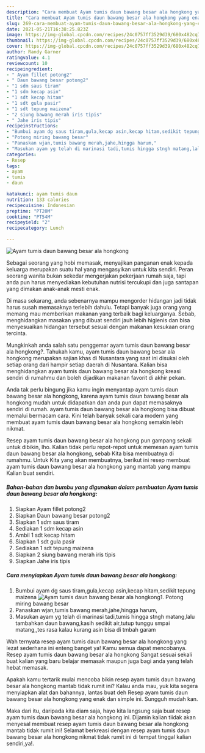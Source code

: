 ```yaml
---
description: "Cara membuat Ayam tumis daun bawang besar ala hongkong yang enak Untuk Jualan"
title: "Cara membuat Ayam tumis daun bawang besar ala hongkong yang enak Untuk Jualan"
slug: 269-cara-membuat-ayam-tumis-daun-bawang-besar-ala-hongkong-yang-enak-untuk-jualan
date: 2021-05-21T16:38:25.823Z
image: https://img-global.cpcdn.com/recipes/24c0757ff3529d39/680x482cq70/ayam-tumis-daun-bawang-besar-ala-hongkong-foto-resep-utama.jpg
thumbnail: https://img-global.cpcdn.com/recipes/24c0757ff3529d39/680x482cq70/ayam-tumis-daun-bawang-besar-ala-hongkong-foto-resep-utama.jpg
cover: https://img-global.cpcdn.com/recipes/24c0757ff3529d39/680x482cq70/ayam-tumis-daun-bawang-besar-ala-hongkong-foto-resep-utama.jpg
author: Randy Garner
ratingvalue: 4.1
reviewcount: 10
recipeingredient:
- " Ayam fillet potong2"
- " Daun bawang besar potong2"
- "1 sdm saus tiram"
- "1 sdm kecap asin"
- "1 sdt kecap hitam"
- "1 sdt gula pasir"
- "1 sdt tepung maizena"
- "2 siung bawang merah iris tipis"
- " Jahe iris tipis"
recipeinstructions:
- "Bumbui ayam dg saus tiram,gula,kecap asin,kecap hitam,sedikit tepung maizena"
- "Potong miring bawang besar"
- "Panaskan wjan,tumis bawang merah,jahe,hingga harum,"
- "Masukan ayam yg telah di marinasi tadi,tumis hingga stngh matang,lalu tambahkan daun bawang,kasih sedikit air,tutup tunggu smpai matang,,tes rasa kalau kurang asin bisa di tmbah garam"
categories:
- Resep
tags:
- ayam
- tumis
- daun

katakunci: ayam tumis daun 
nutrition: 133 calories
recipecuisine: Indonesian
preptime: "PT20M"
cooktime: "PT54M"
recipeyield: "2"
recipecategory: Lunch

---
```



![Ayam tumis daun bawang besar ala hongkong](https://img-global.cpcdn.com/recipes/24c0757ff3529d39/680x482cq70/ayam-tumis-daun-bawang-besar-ala-hongkong-foto-resep-utama.jpg)

Sebagai seorang yang hobi memasak, menyajikan panganan enak kepada keluarga merupakan suatu hal yang mengasyikan untuk kita sendiri. Peran seorang  wanita bukan sekedar mengerjakan pekerjaan rumah saja, tapi anda pun harus menyediakan kebutuhan nutrisi tercukupi dan juga santapan yang dimakan anak-anak mesti enak.

Di masa  sekarang, anda sebenarnya mampu mengorder hidangan jadi tidak harus susah memasaknya terlebih dahulu. Tetapi banyak juga orang yang memang mau memberikan makanan yang terbaik bagi keluarganya. Sebab, menghidangkan masakan yang dibuat sendiri jauh lebih higienis dan bisa menyesuaikan hidangan tersebut sesuai dengan makanan kesukaan orang tercinta. 



Mungkinkah anda salah satu penggemar ayam tumis daun bawang besar ala hongkong?. Tahukah kamu, ayam tumis daun bawang besar ala hongkong merupakan sajian khas di Nusantara yang saat ini disukai oleh setiap orang dari hampir setiap daerah di Nusantara. Kalian bisa menghidangkan ayam tumis daun bawang besar ala hongkong kreasi sendiri di rumahmu dan boleh dijadikan makanan favorit di akhir pekan.

Anda tak perlu bingung jika kamu ingin menyantap ayam tumis daun bawang besar ala hongkong, karena ayam tumis daun bawang besar ala hongkong mudah untuk didapatkan dan anda pun dapat memasaknya sendiri di rumah. ayam tumis daun bawang besar ala hongkong bisa dibuat memalui bermacam cara. Kini telah banyak sekali cara modern yang membuat ayam tumis daun bawang besar ala hongkong semakin lebih nikmat.

Resep ayam tumis daun bawang besar ala hongkong pun gampang sekali untuk dibikin, lho. Kalian tidak perlu repot-repot untuk memesan ayam tumis daun bawang besar ala hongkong, sebab Kita bisa membuatnya di rumahmu. Untuk Kita yang akan membuatnya, berikut ini resep membuat ayam tumis daun bawang besar ala hongkong yang mantab yang mampu Kalian buat sendiri.

<!--inarticleads1-->

##### Bahan-bahan dan bumbu yang digunakan dalam pembuatan Ayam tumis daun bawang besar ala hongkong:

1. Siapkan  Ayam fillet potong2
1. Siapkan  Daun bawang besar potong2
1. Siapkan 1 sdm saus tiram
1. Sediakan 1 sdm kecap asin
1. Ambil 1 sdt kecap hitam
1. Siapkan 1 sdt gula pasir
1. Sediakan 1 sdt tepung maizena
1. Siapkan 2 siung bawang merah iris tipis
1. Siapkan  Jahe iris tipis




<!--inarticleads2-->

##### Cara menyiapkan Ayam tumis daun bawang besar ala hongkong:

1. Bumbui ayam dg saus tiram,gula,kecap asin,kecap hitam,sedikit tepung maizena
<img src="https://img-global.cpcdn.com/steps/286309a70aa8777f/160x128cq70/ayam-tumis-daun-bawang-besar-ala-hongkong-langkah-memasak-1-foto.jpg" alt="Ayam tumis daun bawang besar ala hongkong">1. Potong miring bawang besar
1. Panaskan wjan,tumis bawang merah,jahe,hingga harum,
1. Masukan ayam yg telah di marinasi tadi,tumis hingga stngh matang,lalu tambahkan daun bawang,kasih sedikit air,tutup tunggu smpai matang,,tes rasa kalau kurang asin bisa di tmbah garam




Wah ternyata resep ayam tumis daun bawang besar ala hongkong yang lezat sederhana ini enteng banget ya! Kamu semua dapat mencobanya. Resep ayam tumis daun bawang besar ala hongkong Sangat sesuai sekali buat kalian yang baru belajar memasak maupun juga bagi anda yang telah hebat memasak.

Apakah kamu tertarik mulai mencoba bikin resep ayam tumis daun bawang besar ala hongkong mantab tidak rumit ini? Kalau anda mau, yuk kita segera menyiapkan alat dan bahannya, lantas buat deh Resep ayam tumis daun bawang besar ala hongkong yang enak dan simple ini. Sungguh mudah kan. 

Maka dari itu, daripada kita diam saja, hayo kita langsung saja buat resep ayam tumis daun bawang besar ala hongkong ini. Dijamin kalian tiidak akan menyesal membuat resep ayam tumis daun bawang besar ala hongkong mantab tidak rumit ini! Selamat berkreasi dengan resep ayam tumis daun bawang besar ala hongkong nikmat tidak rumit ini di tempat tinggal kalian sendiri,ya!.

